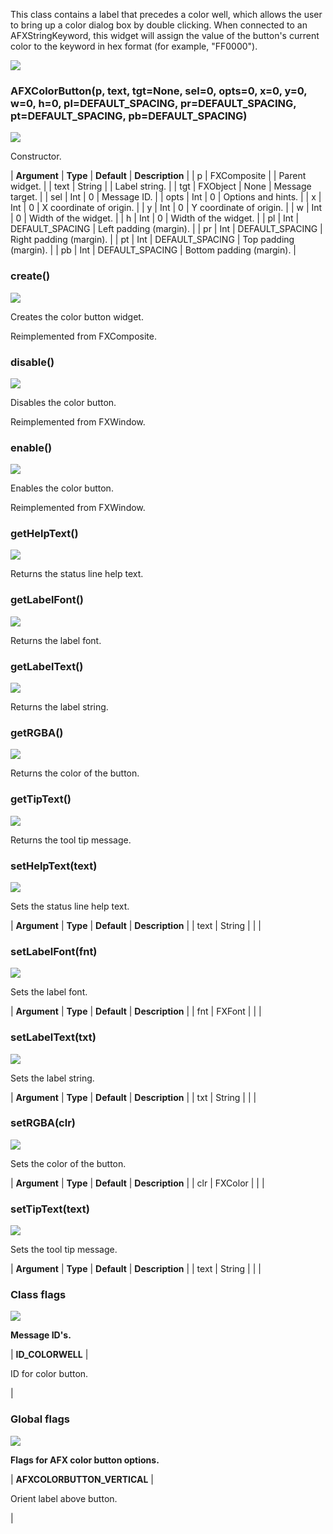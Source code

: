 This class contains a label that precedes a color well, which allows the user to bring up a color dialog box by double clicking. When connected to an AFXStringKeyword, this widget will assign the value of the button's current color to the keyword in hex format (for example, "FF0000").

![](https://help.3ds.com/2023/English/DSSIMULIA_Established/SIMACAERefImages/gui-afxcolorbutton.png)

### AFXColorButton(p, text, tgt=None, sel=0, opts=0, x=0, y=0, w=0, h=0, pl=DEFAULT\_SPACING, pr=DEFAULT\_SPACING, pt=DEFAULT\_SPACING, pb=DEFAULT\_SPACING)  
![](https://help.3ds.com/2023/English/DSSIMULIA_Established/IconsReference/butix_top_wline.png)

Constructor.

| **Argument** | **Type** | **Default** | **Description** |
| p | FXComposite |   | Parent widget. |
| text | String |   | Label string. |
| tgt | FXObject | None | Message target. |
| sel | Int | 0 | Message ID. |
| opts | Int | 0 | Options and hints. |
| x | Int | 0 | X coordinate of origin. |
| y | Int | 0 | Y coordinate of origin. |
| w | Int | 0 | Width of the widget. |
| h | Int | 0 | Width of the widget. |
| pl | Int | DEFAULT_SPACING | Left padding (margin). |
| pr | Int | DEFAULT_SPACING | Right padding (margin). |
| pt | Int | DEFAULT_SPACING | Top padding (margin). |
| pb | Int | DEFAULT_SPACING | Bottom padding (margin). |

### create()  
![](https://help.3ds.com/2023/English/DSSIMULIA_Established/IconsReference/butix_top_wline.png)

Creates the color button widget.

Reimplemented from FXComposite.

### disable()  
![](https://help.3ds.com/2023/English/DSSIMULIA_Established/IconsReference/butix_top_wline.png)

Disables the color button.

Reimplemented from FXWindow.

### enable()  
![](https://help.3ds.com/2023/English/DSSIMULIA_Established/IconsReference/butix_top_wline.png)

Enables the color button.

Reimplemented from FXWindow.

### getHelpText()  
![](https://help.3ds.com/2023/English/DSSIMULIA_Established/IconsReference/butix_top_wline.png)

Returns the status line help text.

### getLabelFont()  
![](https://help.3ds.com/2023/English/DSSIMULIA_Established/IconsReference/butix_top_wline.png)

Returns the label font.

### getLabelText()  
![](https://help.3ds.com/2023/English/DSSIMULIA_Established/IconsReference/butix_top_wline.png)

Returns the label string.

### getRGBA()  
![](https://help.3ds.com/2023/English/DSSIMULIA_Established/IconsReference/butix_top_wline.png)

Returns the color of the button.

### getTipText()  
![](https://help.3ds.com/2023/English/DSSIMULIA_Established/IconsReference/butix_top_wline.png)

Returns the tool tip message.

### setHelpText(text)  
![](https://help.3ds.com/2023/English/DSSIMULIA_Established/IconsReference/butix_top_wline.png)

Sets the status line help text.

| **Argument** | **Type** | **Default** | **Description** |
| text | String |   |   |

### setLabelFont(fnt)  
![](https://help.3ds.com/2023/English/DSSIMULIA_Established/IconsReference/butix_top_wline.png)

Sets the label font.

| **Argument** | **Type** | **Default** | **Description** |
| fnt | FXFont |   |   |

### setLabelText(txt)  
![](https://help.3ds.com/2023/English/DSSIMULIA_Established/IconsReference/butix_top_wline.png)

Sets the label string.

| **Argument** | **Type** | **Default** | **Description** |
| txt | String |   |   |

### setRGBA(clr)  
![](https://help.3ds.com/2023/English/DSSIMULIA_Established/IconsReference/butix_top_wline.png)

Sets the color of the button.

| **Argument** | **Type** | **Default** | **Description** |
| clr | FXColor |   |   |

### setTipText(text)  
![](https://help.3ds.com/2023/English/DSSIMULIA_Established/IconsReference/butix_top_wline.png)

Sets the tool tip message.

| **Argument** | **Type** | **Default** | **Description** |
| text | String |   |   |

### Class flags  
![](https://help.3ds.com/2023/English/DSSIMULIA_Established/IconsReference/butix_top_wline.png)


**Message ID's.**

| **ID_COLORWELL** | 

ID for color button.

 |

### Global flags  
![](https://help.3ds.com/2023/English/DSSIMULIA_Established/IconsReference/butix_top_wline.png)


**Flags for AFX color button options.**

| **AFXCOLORBUTTON_VERTICAL** | 

Orient label above button.

 |